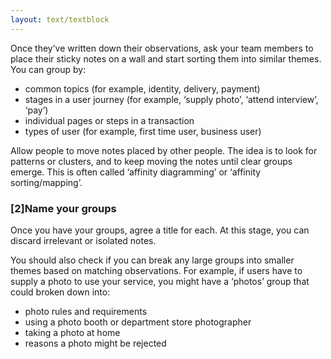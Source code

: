 ```yaml
---
layout: text/textblock
---
```


Once they’ve written down their observations, ask your team members to place their sticky notes on a wall and start sorting them into similar themes. You can group by:
- common topics (for example, identity, delivery, payment)
- stages in a user journey (for example, ‘supply photo’, ‘attend interview’, ‘pay’)
- individual pages or steps in a transaction
- types of user (for example, first time user, business user)

Allow people to move notes placed by other people. The idea is to look for patterns or clusters, and to keep moving the notes until clear groups emerge. This is often called ‘affinity diagramming’ or ‘affinity sorting/mapping’.

### [2]Name your groups
Once you have your groups, agree a title for each. At this stage, you can discard irrelevant or isolated notes.

You should also check if you can break any large groups into smaller themes based on matching observations. For example, if users have to supply a photo to use your service, you might have a ‘photos’  group that could broken down into:
- photo rules and requirements
- using a photo booth or department store photographer
- taking a photo at home
- reasons a photo might be rejected
